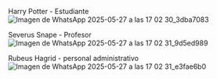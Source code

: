 Harry Potter - Estudiante
![Imagen de WhatsApp 2025-05-27 a las 17 02 30_3dba7083](https://github.com/user-attachments/assets/ddd24603-3cc6-466f-b492-839cdee15135)

Severus Snape - Profesor
![Imagen de WhatsApp 2025-05-27 a las 17 02 31_9d5ed989](https://github.com/user-attachments/assets/f8fd79d6-8ac0-4cbe-83a1-69403fbf5c2f)

Rubeus Hagrid - personal administrativo
![Imagen de WhatsApp 2025-05-27 a las 17 02 31_e3fae6b0](https://github.com/user-attachments/assets/25f9fccd-444a-46e3-b693-0ebe6992bc67)
